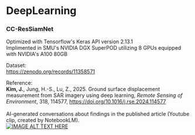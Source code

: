 # DeepLearning

### CC-ResSiamNet
Optimized with Tensorflow's Keras API version 2.13.1 <br>
Implimented in SMU's NVIDIA DGX SuperPOD utilizing 8 GPUs equipped with NVIDIA's A100 80GB

Dataset:<br>
https://zenodo.org/records/11358571

Reference:<br><B>Kim, J.</B>, Jung, H.-S., Lu, Z., 2025. Ground surface displacement measurement from SAR imagery using deep learning, <I>Remote Sensing of Environment</I>, 318, 114577, https://doi.org/10.1016/j.rse.2024.114577
<br></br>
AI-generated conversations about findings in the published article (Youtube clip, created by NotebookLM).<br>
[![IMAGE ALT TEXT HERE](https://img.youtube.com/vi/sfOGJBBOrCU/0.jpg)](https://www.youtube.com/watch?v=sfOGJBBOrCU)
